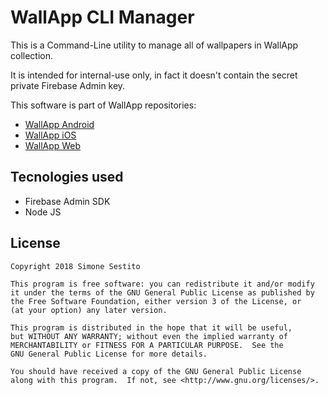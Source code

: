
# WallApp CLI Manager

This is a Command-Line utility to manage all of wallpapers in WallApp collection.

It is intended for internal-use only, in fact it doesn't contain the secret private Firebase Admin key. 

This software is part of WallApp repositories:
- [WallApp Android](https://github.com/simonesestito/wallapp-android)
- [WallApp iOS](https://github.com/paoloGiubilato/wallApp)
- [WallApp Web](https://github.com/simonesestito/wallapp-web)

## Tecnologies used

- Firebase Admin SDK
- Node JS

## License
    Copyright 2018 Simone Sestito

    This program is free software: you can redistribute it and/or modify
    it under the terms of the GNU General Public License as published by
    the Free Software Foundation, either version 3 of the License, or
    (at your option) any later version.

    This program is distributed in the hope that it will be useful,
    but WITHOUT ANY WARRANTY; without even the implied warranty of
    MERCHANTABILITY or FITNESS FOR A PARTICULAR PURPOSE.  See the
    GNU General Public License for more details.

    You should have received a copy of the GNU General Public License
    along with this program.  If not, see <http://www.gnu.org/licenses/>.
